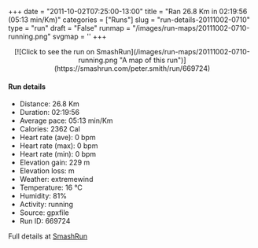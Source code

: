 +++
date = "2011-10-02T07:25:00-13:00"
title = "Ran 26.8 Km in 02:19:56 (05:13 min/Km)"
categories = ["Runs"]
slug = "run-details-20111002-0710"
type = "run"
draft = "False"
runmap = "/images/run-maps/20111002-0710-running.png"
svgmap = '<polyline points="75 23, 75 21, 73 21, 70 23, 69 24, 68 29, 63 41, 63 43, 60 50, 45 99, 44 100, 38 95, 25 81, 22 77, 22 73, 20 71, 16 72, 14 71, 8 68, 4 65, 4 64, 9 59, 9 55, 10 50, 11 48, 9 40, 9 33, 3 25, 17 19, 20 16, 22 15, 20 12, 22 10, 28 9, 30 8, 33 7, 36 6, 36 5, 37 4, 41 1, 42 1, 46 0, 48 0, 50 1, 53 3, 53 5, 54 5, 54 6, 56 11, 56 11, 56 12, 57 14, 57 15, 65 19, 66 19, 66 19, 69 18, 72 17, 74 17, 76 17, 77 17, 85 21, 88 22, 89 23, 90 25, 91 26, 93 26, 96 24, 97 23, 97 21, 96 20, 93 19, 91 19, 90 22, 89 22, 87 21, 84 21, 82 19, 80 18, 78 20, 76 25, 75 25, 76 22, 76 21, 75 22">'
+++



<!--more-->

<center>
[![Click to see the run on SmashRun](/images/run-maps/20111002-0710-running.png "A map of this run")](https://smashrun.com/peter.smith/run/669724)
</center>

#### Run details

* Distance: 26.8 Km
* Duration: 02:19:56
* Average pace: 05:13 min/Km
* Calories: 2362 Cal
* Heart rate (ave): 0 bpm
* Heart rate (max): 0 bpm
* Heart rate (min): 0 bpm
* Elevation gain: 229 m
* Elevation loss:  m
* Weather: extremewind
* Temperature: 16 &deg;C
* Humidity: 81%
* Activity: running
* Source: gpxfile
* Run ID: 669724

Full details at [SmashRun](https://smashrun.com/peter.smith/run/669724)